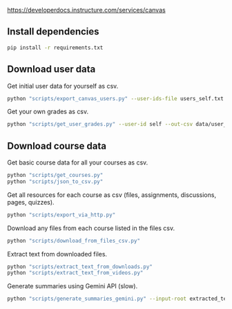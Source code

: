 https://developerdocs.instructure.com/services/canvas

## Install dependencies

```bash
pip install -r requirements.txt
```

## Download user data

Get initial user data for yourself as csv.
```bash
python "scripts/export_canvas_users.py" --user-ids-file users_self.txt --out-csv data/canvas_user_self.csv --live
```

Get your own grades as csv.
```bash
python "scripts/get_user_grades.py" --user-id self --out-csv data/user_grades_self.csv --live
```

## Download course data

Get basic course data for all your courses as csv.
```bash
python "scripts/get_courses.py"
python "scripts/json_to_csv.py"
```

Get all resources for each course as csv (files, assignments, discussions, pages, quizzes).
```bash
python "scripts/export_via_http.py"
```

Download any files from each course listed in the files csv.
```bash
python "scripts/download_from_files_csv.py"
```

Extract text from downloaded files.
```bash
python "scripts/extract_text_from_downloads.py"
python "scripts/extract_text_from_videos.py"
```

Generate summaries using Gemini API (slow).
```bash
python "scripts/generate_summaries_gemini.py" --input-root extracted_text --out-csv extracted_text/summaries.csv --sleep 0.5 --max-chars 300
```
